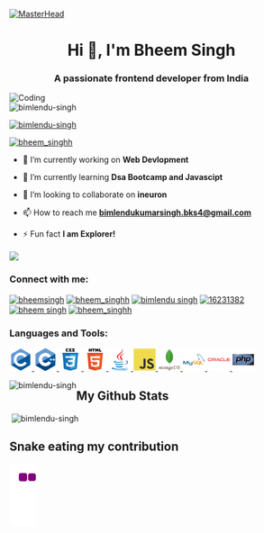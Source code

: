 [![MasterHead](https://thumbs.gfycat.com/BetterHandmadeGull-size_restricted.gif)](https://bimlendusingh.io)

<h1 align="center">Hi 👋, I'm Bheem Singh</h1>
<h3 align="center">A passionate frontend developer from India</h3>
<img align="right" alt="Coding" width="850"  src="https://miro.medium.com/max/1360/1*IRGHmiGsa16stedQvIaZfw.gif" >

<p align="left"> <img src="https://komarev.com/ghpvc/?username=bimlendu-singh&label=Profile%20views&color=0e75b6&style=flat" alt="bimlendu-singh" /> </p>

<p align="left"> <a href="https://github.com/ryo-ma/github-profile-trophy"><img src="https://github-profile-trophy.vercel.app/?username=bimlendu-singh" alt="bimlendu-singh" /></a> </p>

<p align="left"> <a href="https://twitter.com/bheem_singhh" target="blank"><img src="https://img.shields.io/twitter/follow/bheem_singhh?logo=twitter&style=for-the-badge" alt="bheem_singhh" /></a> </p>


- 🔭 I’m currently working on **Web Devlopment**

- 🌱 I’m currently learning **Dsa Bootcamp and Javascipt**

- 👯 I’m looking to collaborate on **ineuron**

- 📫 How to reach me **bimlendukumarsingh.bks4@gmail.com**

- ⚡ Fun fact **I am Explorer!**

<a href="URL_REDIRECT" target="blank"><img align="center" src="https://c.tenor.com/3klZkDif0nsAAAAd/gaming-gif.gif" height="200" /></a>

<h3 align="left">Connect with me:</h3>
<p align="left">
<a href="https://codepen.io/bheemsingh" target="blank"><img align="center" src="https://raw.githubusercontent.com/rahuldkjain/github-profile-readme-generator/master/src/images/icons/Social/codepen.svg" alt="bheemsingh" height="30" width="40" /></a>
<a href="https://twitter.com/bheem_singhh" target="blank"><img align="center" src="https://raw.githubusercontent.com/rahuldkjain/github-profile-readme-generator/master/src/images/icons/Social/twitter.svg" alt="bheem_singhh" height="30" width="40" /></a>
<a href="https://linkedin.com/in/bimlendu singh" target="blank"><img align="center" src="https://raw.githubusercontent.com/rahuldkjain/github-profile-readme-generator/master/src/images/icons/Social/linked-in-alt.svg" alt="bimlendu singh" height="30" width="40" /></a>
<a href="https://stackoverflow.com/users/16231382" target="blank"><img align="center" src="https://raw.githubusercontent.com/rahuldkjain/github-profile-readme-generator/master/src/images/icons/Social/stack-overflow.svg" alt="16231382" height="30" width="40" /></a>
<a href="https://fb.com/bheem singh" target="blank"><img align="center" src="https://raw.githubusercontent.com/rahuldkjain/github-profile-readme-generator/master/src/images/icons/Social/facebook.svg" alt="bheem singh" height="30" width="40" /></a>
<a href="https://instagram.com/bheem_singhh" target="blank"><img align="center" src="https://raw.githubusercontent.com/rahuldkjain/github-profile-readme-generator/master/src/images/icons/Social/instagram.svg" alt="bheem_singhh" height="30" width="40" /></a>
</p>

<h3 align="left">Languages and Tools:</h3>
<p align="left"> <a href="https://www.cprogramming.com/" target="_blank" rel="noreferrer"> <img src="https://raw.githubusercontent.com/devicons/devicon/master/icons/c/c-original.svg" alt="c" width="40" height="40"/> </a> <a href="https://www.w3schools.com/cpp/" target="_blank" rel="noreferrer"> <img src="https://raw.githubusercontent.com/devicons/devicon/master/icons/cplusplus/cplusplus-original.svg" alt="cplusplus" width="40" height="40"/> </a> <a href="https://www.w3schools.com/css/" target="_blank" rel="noreferrer"> <img src="https://raw.githubusercontent.com/devicons/devicon/master/icons/css3/css3-original-wordmark.svg" alt="css3" width="40" height="40"/> </a> <a href="https://www.w3.org/html/" target="_blank" rel="noreferrer"> <img src="https://raw.githubusercontent.com/devicons/devicon/master/icons/html5/html5-original-wordmark.svg" alt="html5" width="40" height="40"/> </a> <a href="https://www.java.com" target="_blank" rel="noreferrer"> <img src="https://raw.githubusercontent.com/devicons/devicon/master/icons/java/java-original.svg" alt="java" width="40" height="40"/> </a> <a href="https://developer.mozilla.org/en-US/docs/Web/JavaScript" target="_blank" rel="noreferrer"> <img src="https://raw.githubusercontent.com/devicons/devicon/master/icons/javascript/javascript-original.svg" alt="javascript" width="40" height="40"/> </a> <a href="https://www.mongodb.com/" target="_blank" rel="noreferrer"> <img src="https://raw.githubusercontent.com/devicons/devicon/master/icons/mongodb/mongodb-original-wordmark.svg" alt="mongodb" width="40" height="40"/> </a> <a href="https://www.mysql.com/" target="_blank" rel="noreferrer"> <img src="https://raw.githubusercontent.com/devicons/devicon/master/icons/mysql/mysql-original-wordmark.svg" alt="mysql" width="40" height="40"/> </a> <a href="https://www.oracle.com/" target="_blank" rel="noreferrer"> <img src="https://raw.githubusercontent.com/devicons/devicon/master/icons/oracle/oracle-original.svg" alt="oracle" width="40" height="40"/> </a> <a href="https://www.php.net" target="_blank" rel="noreferrer"> <img src="https://raw.githubusercontent.com/devicons/devicon/master/icons/php/php-original.svg" alt="php" width="40" height="40"/> </a> </p>

<p><img align="left" src="https://github-readme-stats.vercel.app/api/top-langs?username=bimlendu-singh&show_icons=true&theme=radical&layout=compact" alt="bimlendu-singh" /></p>

## My Github Stats

<p>&nbsp;<img align="center" src="https://github-readme-stats.vercel.app/api?username=bimlendu-singh&show_icons=true&theme=radical" alt="bimlendu-singh" /></p>

## Snake eating my contribution

![snake gif](https://github.com/Bimlendu-Singh/Bimlendu-Singh/blob/output/github-contribution-grid-snake.gif)




